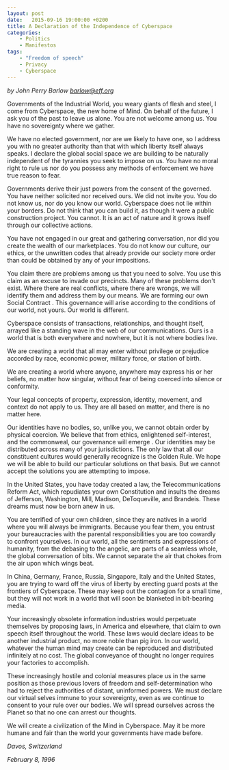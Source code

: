 ```yaml
---
layout: post
date:   2015-09-16 19:00:00 +0200
title: A Declaration of the Independence of Cyberspace
categories:
    - Politics
    - Manifestos
tags:
    - "Freedom of speech"
    - Privacy
    - Cyberspace
---
```


*by John Perry Barlow <barlow@eff.org>*

Governments of the Industrial World, you weary giants of flesh and steel, I come from Cyberspace, the new home of Mind.
On behalf of the future, I ask you of the past to leave us alone. You are not welcome among us. You have no sovereignty
where we gather.

We have no elected government, nor are we likely to have one, so I address you with no greater authority than that with
which liberty itself always speaks. I declare the global social space we are building to be naturally independent of the
tyrannies you seek to impose on us. You have no moral right to rule us nor do you possess any methods of enforcement we
have true reason to fear.

Governments derive their just powers from the consent of the governed. You have neither solicited nor received ours. We
did not invite you. You do not know us, nor do you know our world. Cyberspace does not lie within your borders. Do not
think that you can build it, as though it were a public construction project. You cannot. It is an act of nature and it
grows itself through our collective actions.

You have not engaged in our great and gathering conversation, nor did you create the wealth of our marketplaces. You do
not know our culture, our ethics, or the unwritten codes that already provide our society more order than could be
obtained by any of your impositions.

You claim there are problems among us that you need to solve. You use this claim as an excuse to invade our precincts.
Many of these problems don't exist. Where there are real conflicts, where there are wrongs, we will identify them and
address them by our means. We are forming our own Social Contract . This governance will arise according to the
conditions of our world, not yours. Our world is different.

Cyberspace consists of transactions, relationships, and thought itself, arrayed like a standing wave in the web of our
communications. Ours is a world that is both everywhere and nowhere, but it is not where bodies live.

We are creating a world that all may enter without privilege or prejudice accorded by race, economic power, military
force, or station of birth.

We are creating a world where anyone, anywhere may express his or her beliefs, no matter how singular, without fear of
being coerced into silence or conformity.

Your legal concepts of property, expression, identity, movement, and context do not apply to us. They are all based on
matter, and there is no matter here.

Our identities have no bodies, so, unlike you, we cannot obtain order by physical coercion. We believe that from ethics,
enlightened self-interest, and the commonweal, our governance will emerge . Our identities may be distributed across
many of your jurisdictions. The only law that all our constituent cultures would generally recognize is the Golden Rule.
We hope we will be able to build our particular solutions on that basis. But we cannot accept the solutions you are
attempting to impose.

In the United States, you have today created a law, the Telecommunications Reform Act, which repudiates your own
Constitution and insults the dreams of Jefferson, Washington, Mill, Madison, DeToqueville, and Brandeis. These dreams
must now be born anew in us.

You are terrified of your own children, since they are natives in a world where you will always be immigrants. Because
you fear them, you entrust your bureaucracies with the parental responsibilities you are too cowardly to confront
yourselves. In our world, all the sentiments and expressions of humanity, from the debasing to the angelic, are parts of
a seamless whole, the global conversation of bits. We cannot separate the air that chokes from the air upon which wings
beat.

In China, Germany, France, Russia, Singapore, Italy and the United States, you are trying to ward off the virus of
liberty by erecting guard posts at the frontiers of Cyberspace. These may keep out the contagion for a small time, but
they will not work in a world that will soon be blanketed in bit-bearing media.

Your increasingly obsolete information industries would perpetuate themselves by proposing laws, in America and
elsewhere, that claim to own speech itself throughout the world. These laws would declare ideas to be another industrial
product, no more noble than pig iron. In our world, whatever the human mind may create can be reproduced and distributed
infinitely at no cost. The global conveyance of thought no longer requires your factories to accomplish.

These increasingly hostile and colonial measures place us in the same position as those previous lovers of freedom and
self-determination who had to reject the authorities of distant, uninformed powers. We must declare our virtual selves
immune to your sovereignty, even as we continue to consent to your rule over our bodies. We will spread ourselves across
the Planet so that no one can arrest our thoughts.

We will create a civilization of the Mind in Cyberspace. May it be more humane and fair than the world your governments
have made before.

*Davos, Switzerland*

*February 8, 1996*
